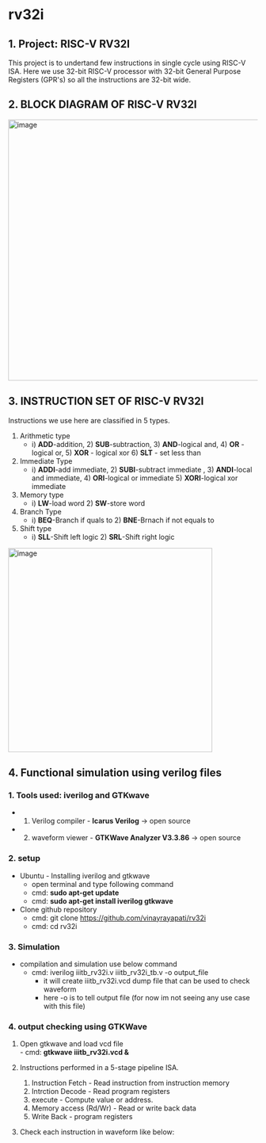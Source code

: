 # rv32i
## 1. Project: RISC-V RV32I
This project is to undertand few instructions in single cycle using RISC-V ISA. Here we use 32-bit RISC-V processor with 32-bit General Purpose Registers (GPR's) so all the instructions are 32-bit wide. 

## 2. BLOCK DIAGRAM OF RISC-V RV32I

<img width="527" alt="image" src="https://github.com/nkrvlsi/VSDSquadron_Labs/assets/170950241/4963f044-89eb-426d-a05d-dd212cb7ed00">

## 3. INSTRUCTION SET OF RISC-V RV32I

Instructions we use here are classified in 5 types.
1. <slt>Arithmetic type</slt>  
   - i) **ADD**-addition, 2) **SUB**-subtraction, 3) **AND**-logical and, 4) **OR** -logical or, 5) **XOR** - logical xor 6) **SLT** - set less than  
2. <slt>Immediate Type</slt>
   - i) **ADDI**-add immediate, 2) **SUBI**-subtract immediate , 3) **ANDI**-local and immediate, 4) **ORI**-logical or immediate 5) **XORI**-logical xor immediate         
3. <slt>Memory type</slt>
   - i) **LW**-load word  2) **SW**-store word  
4. <slt>Branch Type</slt>  
   - i) **BEQ**-Branch if quals to 2) **BNE**-Brnach if not equals to  
5. <slt>Shift type</slt>  
   - i) **SLL**-Shift left logic 2) **SRL**-Shift right logic
  
<img width="412" alt="image" src="https://github.com/nkrvlsi/VSDSquadron_Labs/assets/170950241/857af80f-7751-48ef-a793-61651805cd85">

## 4. Functional simulation using verilog files
### 1. Tools used:  iverilog and GTKwave
   - 1. Verilog compiler   - **Icarus Verilog**             -> open source
   - 2. waveform viewer    - **GTKWave Analyzer V3.3.86**   -> open source
    
### 2. setup
   - Ubuntu - Installing iverilog and gtkwave
        - open terminal and type following command
        - cmd: **sudo apt-get update**
        - cmd: **sudo apt-get install iverilog gtkwave**
   - Clone github repository
        - cmd: git clone https://github.com/vinayrayapati/rv32i
        - cmd: cd rv32i
### 3. Simulation
   - compilation and simulation use below command
        - cmd: iverilog iiitb_rv32i.v iiitb_rv32i_tb.v -o output_file
             - it will create iiitb_rv32i.vcd dump file that can be used to check waveform
             - here -o is to tell output file (for now im not seeing any use case with this file)
### 4. output checking using GTKWave
1. Open gtkwave and load vcd file  
        - cmd: **gtkwave iiitb_rv32i.vcd &**  

2. Instructions performed in a 5-stage pipeline ISA.  
     1. Instruction Fetch      - Read instruction from instruction memory
     2. Intrction Decode       - Read program registers
     3. execute                - Compute value or address.
     4. Memory access (Rd/Wr)  - Read or write back data
     5. Write Back             - program registers

3. Check each instruction in waveform like below:
   

